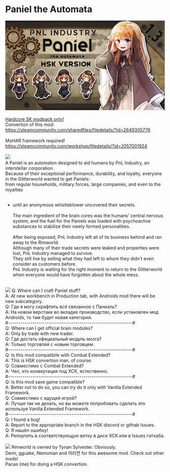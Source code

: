 # Paniel the Automata
![Preview](/__PREVIEW__/Paniel.png?raw=true "Preview")<br><br>
[Hardcore SK modpack only!](https://github.com/skyarkhangel/Hardcore-SK/tree/development)
<br>
Convertion of this mod:<br>
https://steamcommunity.com/sharedfiles/filedetails/?id=2649305776<br><br>
MoHAR framework required!<br>
https://steamcommunity.com/workshop/filedetails/?id=2057001924<br><br>
<img src="https://i.imgur.com/svEwA2k.png">
<br>
A Paniel is an automaton designed to aid humans by PnL Industry, an interstellar corporation.
<br>
Because of their exceptional performance, durability, and loyalty, everyone in the Glitterworld wanted to get Paniels:<br>
from regular households, military forces, large companies, and even to the royalties<br><br>
- until an anonymous whistleblower uncovered their secrets.
<br><br>
The main ingredient of the brain cores was the humans' central nervous system, and the fuel for the Paniels was loaded with psychoactive substances to stabilize their newly formed personalities.<br><br>
After being exposed, PnL Industry left all of its business behind and ran away to the Rimworld.<br>
Although many of their trade secrets were leaked and properties were lost, PnL Industry managed to survive.<br>
They still live by selling what they had left to whom they didn't even consider as customers before.<br>
PnL Industry is waiting for the right moment to return to the Glitterworld when everyone would have forgotten about the whole mess.<br><br>
<img src="https://i.imgur.com/5KVUmeE.png">
Q: Where can I craft Paniel stuff?<br>
A: At new workbench in Production tab, with Androids mod there will be new subcategory.<br>
Q: Где я могу скрафтить всё связанное с Паниэль?<br>
A: На новом верстаке во вкладке производство, если установлен мод Androids, то там будет новая категория.<br>
#-------------------------------------------------------------#<br>
Q: Where can I get official brain modules?<br>
A: Only by trade with new trader.<br>
Q: Где достать официальный модуль мозга?<br>
A: Только торговлей с новым торговцем.<br>
#-------------------------------------------------------------#<br>
Q: Is this mod compatibile with Combat Extended?<br>
A: This is HSK convertion man, of course.<br>
Q: Совместимо с Combat Extended?<br>
A: Чел, это конвертация под ХСК, естественно.<br>
#-------------------------------------------------------------#<br>
Q: Is this mod save game compatible?<br>
A: Better not to do so, you can try do it only with Vanilla Extended Framework.<br>
Q: Совместимо с идущей игрой?<br>
A: Лучше так не делать, но вы можете попробовать сделать это используя Vanilla Extended Framework.<br>
#-------------------------------------------------------------#<br>
Q: I found a bug!<br>
A: Report to the appropriate branch in the HSK discord or githab Issues.<br>
Q: Я нашёл ошибку!<br>
A: Репортить в соответствующую ветку в дисе ХСК или в Issues гитхаба.<br>
<br>
<img src="https://i.imgur.com/fdngbbh.png">
Rimworld is owned by Tynan Sylvester. Obviously.<br>
Demi, gguake, Nemonian and 어리연 for this awesome mod. Check out other mods!<br>
Pacas (me) for doing a HSK convertion.<br>
